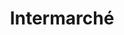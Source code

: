 ---
title: "Intermarché"
url: /cherbourg-en-cotentin/intermarche-rue-du-grand-pre-2/
shop: Gasflaschen
---